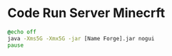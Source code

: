 # Code Run Server Minecrft

```cmd
@echo off
java -Xms5G -Xmx5G -jar [Name Forge].jar nogui
pause
```
